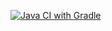 [![Java CI with Gradle](https://github.com/OlgaKhamitova/UNIT3.TestWEBInterface.QA-86/actions/workflows/gradle.yml/badge.svg)](https://github.com/OlgaKhamitova/UNIT3.TestWEBInterface.QA-86/actions/workflows/gradle.yml)